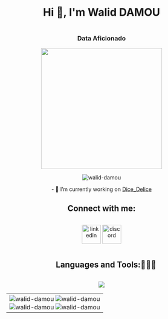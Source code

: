 <!--horizontal divider(gradiant)-->
<div align="center">
    <h1 style="display: inline-block">Hi 👋, I'm Walid DAMOU</h1>
    <h3 align="center">Data Aficionado</h3>
    <img src="https://miro.medium.com/v2/resize:fit:1358/1*zVnWJtyGOX_kUIDm6ccCfQ.gif" width="320" height="320" frameBorder="0">
    <p> <img src="https://komarev.com/ghpvc/?username=walid-damou&label=Profile%20views&color=0e75b6&style=flat" alt="walid-damou" /> </p>
    
</div>

<div align="center">
    - 🔭 I’m currently working on <a href="https://github.com/walid-damou/Dice_delice">Dice_Delice</a>
</div>

<div align="center">
    <summary><h2 style="display: inline-block">Connect with me:</h2></summary>
    <!--icons and links-->
    <p align="center">
        <a href="https://linkedin.com/in/https://www.linkedin.com/in/walid-damou/" target="blank"><img align="center" src="https://user-images.githubusercontent.com/88904952/234979284-68c11d7f-1acc-4f0c-ac78-044e1037d7b0.png" alt="linkedin" height="50" width="50" /></a>
        <a href="https://discord.gg/walid_damou" target="blank"><img align="center" src="https://user-images.githubusercontent.com/88904952/234982627-019fd336-6248-453c-9b05-97c13fd1d207.png" alt="discord" height="50" width="50" /></a>
    </p>
</div>

<div align="center">
    <!--h1 without bottom border-->
    <div id="user-content-toc">
        <ul>
            <summary><h2 style="display: inline-block">Languages and Tools:👨🏻‍💻</h2></summary>
        </ul>
    </div>
    <!--tech stack icons-->
    <p>
        <a href="https://skillicons.dev">
            <img src="https://skillicons.dev/icons?i=tensorflow,pytorch,py,mongodb,mysql,aws,docker,firebase,js,nodejs,react,angular,ts,express,nextjs,git,linux,java,c,cpp,vscode,idea,postman,figma&perline=12" />
        </a>
    </p>
</div>

<!-- stats (start) -->
<table align="center">
    <tr>
        <td align="center">
            <div>
                <img align="center" src="https://github-readme-stats.vercel.app/api?username=walid-damou&show_icons=true&locale=en" alt="walid-damou" />
                <img align="center" src="https://github-readme-streak-stats.herokuapp.com/?user=walid-damou&" alt="walid-damou" />
            </div>
            <div>
                <img align="center" src="https://github-readme-stats.vercel.app/api?username=walid-damou&show_icons=true&locale=en" alt="walid-damou" />
                <img align="center" src="https://github-readme-streak-stats.herokuapp.com/?user=walid-damou&" alt="walid-damou" />
            </div>
        </td>
    </tr>
</table>
<!-- stats (end) -->
